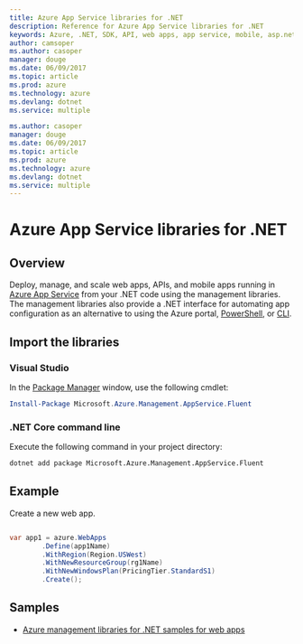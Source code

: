 ```yaml
---
title: Azure App Service libraries for .NET
description: Reference for Azure App Service libraries for .NET
keywords: Azure, .NET, SDK, API, web apps, app service, mobile, asp.net
author: camsoper
ms.author: casoper
manager: douge
ms.date: 06/09/2017
ms.topic: article
ms.prod: azure
ms.technology: azure
ms.devlang: dotnet
ms.service: multiple

ms.author: casoper
manager: douge
ms.date: 06/09/2017
ms.topic: article
ms.prod: azure
ms.technology: azure
ms.devlang: dotnet
ms.service: multiple
---
```


# Azure App Service libraries for .NET

## Overview

Deploy, manage, and scale web apps, APIs, and mobile apps running in [Azure App Service](https://docs.microsoft.com/azure/app-service) from your .NET code using the management libraries. The management libraries also provide a .NET interface for automating app configuration as an alternative to using the Azure portal, [PowerShell](https://docs.microsoft.com/powershell/azure/get-started-azureps?view=azurermps-4.0.0), or [CLI](https://docs.microsoft.com/cli/azure/install-azure-cli).

## Import the libraries

### Visual Studio 

In the [Package Manager](https://docs.microsoft.com/dotnet/azure/dotnet-sdk-azure-install?view=azure-dotnet) window, use the following cmdlet:

```powershell
Install-Package Microsoft.Azure.Management.AppService.Fluent
``` 

### .NET Core command line

Execute the following command in your project directory:

```bash
dotnet add package Microsoft.Azure.Management.AppService.Fluent
```

## Example

Create a new web app.

```csharp

var app1 = azure.WebApps
        .Define(app1Name)
        .WithRegion(Region.USWest)
        .WithNewResourceGroup(rg1Name)
        .WithNewWindowsPlan(PricingTier.StandardS1)
        .Create();
```

## Samples

- [Azure management libraries for .NET samples for web apps](/dotnet/azure/dotnet-sdk-azure-web-apps-samples)